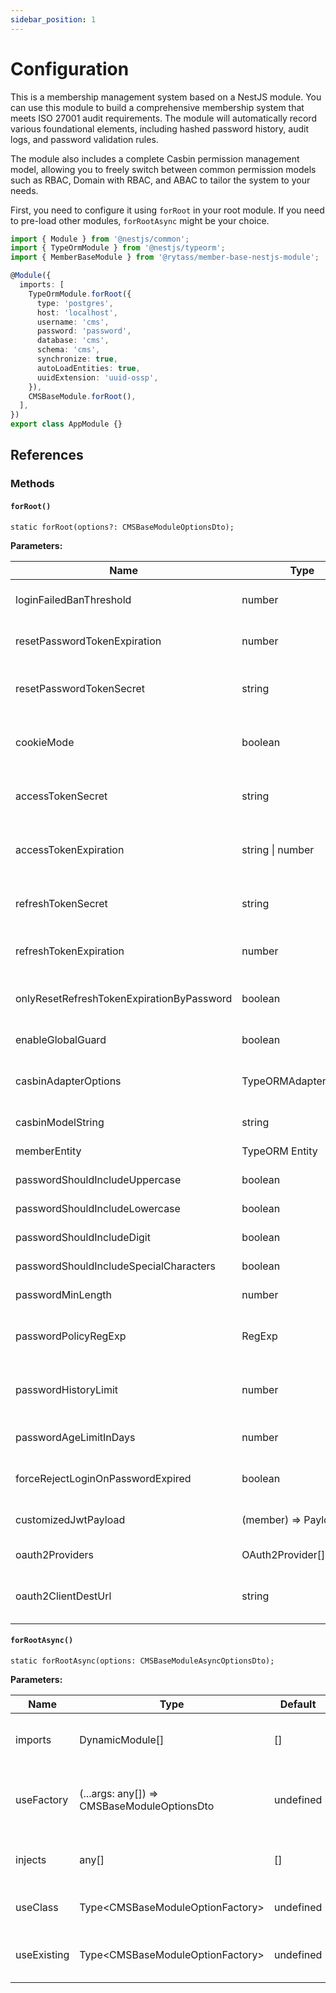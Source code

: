 ```yaml
---
sidebar_position: 1
---
```


# Configuration

This is a membership management system based on a NestJS module. You can use this module to build a comprehensive membership system that meets ISO 27001 audit requirements. The module will automatically record various foundational elements, including hashed password history, audit logs, and password validation rules.

The module also includes a complete Casbin permission management model, allowing you to freely switch between common permission models such as RBAC, Domain with RBAC, and ABAC to tailor the system to your needs.

First, you need to configure it using `forRoot` in your root module. If you need to pre-load other modules, `forRootAsync` might be your choice.

```typescript title="src/app.module.ts"
import { Module } from '@nestjs/common';
import { TypeOrmModule } from '@nestjs/typeorm';
import { MemberBaseModule } from '@rytass/member-base-nestjs-module';

@Module({
  imports: [
    TypeOrmModule.forRoot({
      type: 'postgres',
      host: 'localhost',
      username: 'cms',
      password: 'password',
      database: 'cms',
      schema: 'cms',
      synchronize: true,
      autoLoadEntities: true,
      uuidExtension: 'uuid-ossp',
    }),
    CMSBaseModule.forRoot(),
  ],
})
export class AppModule {}
```

## References

### Methods

#### `forRoot()`

```tsx
static forRoot(options?: CMSBaseModuleOptionsDto);
```

**Parameters:**

| Name                                      | Type                  | Default        | Description                                                   |
| ----------------------------------------- | --------------------- | -------------- | ------------------------------------------------------------- |
| loginFailedBanThreshold                   | number                | 5              | Number of allowed password attempts                           |
| resetPasswordTokenExpiration              | number                | 3600           | Seconds of reset password token expiration                    |
| resetPasswordTokenSecret                  | string                |                | Reset password token secret, will generate automatically      |
| cookieMode                                | boolean               |                | Use cookie [token] to replace header authorization token      |
| accessTokenSecret                         | string                |                | Access token secret, will generate automatically              |
| accessTokenExpiration                     | string \| number      | 900            | Expiration in seconds or time string like `'1d'`, `'2h'`.     |
| refreshTokenSecret                        | string                |                | Refresh token secret, will generate automatically             |
| refreshTokenExpiration                    | number                | 900            | Seconds of refresh token expiration                           |
| onlyResetRefreshTokenExpirationByPassword | boolean               | false          | Refresh token expiration only reassign by password request    |
| enableGlobalGuard                         | boolean               | true           | Enable Casbin globally                                        |
| casbinAdapterOptions                      | TypeORMAdapterOptions |                | TypeORM configuration for casbin policies storage             |
| casbinModelString                         | string                | RBAC w/ Domain | Casbin modal string                                           |
| memberEntity                              | TypeORM Entity        | undefined      | Custom BaseMemberEntity                                       |
| passwordShouldIncludeUppercase            | boolean               | true           | Password Policy: Uppercase                                    |
| passwordShouldIncludeLowercase            | boolean               | true           | Password Policy: Lowercase                                    |
| passwordShouldIncludeDigit                | boolean               | true           | Password Policy: Digit                                        |
| passwordShouldIncludeSpecialCharacters    | boolean               | false          | Password Policy: Special Characters                           |
| passwordMinLength                         | number                | 8              | Password Policy: Min Length                                   |
| passwordPolicyRegExp                      | RegExp                |                | Password Policy: RegExp (Will overwrite above configure)      |
| passwordHistoryLimit                      | number                |                | Password Policy: Password History Check (Not duplicate)       |
| passwordAgeLimitInDays                    | number                |                | Password Policy: Change reminder (When expired)               |
| forceRejectLoginOnPasswordExpired         | boolean               | false          | If true, reject login when password is expired                |
| customizedJwtPayload                      | (member) => Payload   |                | Customize jwt access token payload                            |
| oauth2Providers                           | OAuth2Provider[]      |                | Configure OAuth2 login channel                                |
| oauth2ClientDestUrl                       | string                | /login         | After oauth2 logged in, url redirect target in client         |

#### `forRootAsync()`

```tsx
static forRootAsync(options: CMSBaseModuleAsyncOptionsDto);
```

**Parameters:**

| Name             | Type                                        | Default    | Description                                           |
| ---------------- | ------------------------------------------- | ---------- | ----------------------------------------------------- |
| imports          | DynamicModule[]                             | []         | Imported module before CMS module                     |
| useFactory       | (...args: any[]) => CMSBaseModuleOptionsDto | undefined  | Factory method to generate async options              |
| injects          | any[]                                       | []         | Inject symbol for useFactory method                   |
| useClass         | Type\<CMSBaseModuleOptionFactory\>          | undefined  | Options provider class                                |
| useExisting      | Type\<CMSBaseModuleOptionFactory\>          | undefined  | Options provider class symbol                         |
